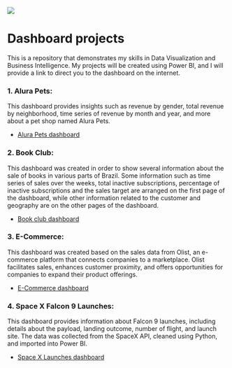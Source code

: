 ![](https://c.pxhere.com/photos/64/d3/adults_business_coffee_colleagues_communication_computer_conference_connection-1563443.jpg!d)

# Dashboard projects

This is a repository that demonstrates my skills in Data Visualization and Business Intelligence. My projects will be created using Power BI, and I will provide a link to direct you to the dashboard on the internet.

### 1. Alura Pets:
   
   This dashboard provides insights such as revenue by gender, total revenue by neighborhood, time series of revenue by month and year, and more about a pet shop named Alura Pets.
   
  - [Alura Pets dashboard](https://app.powerbi.com/view?r=eyJrIjoiYWEyYzcyOTctNzAxNy00ODQzLTliNWQtZTY5ZjA5YThmMjc4IiwidCI6IjQwZDc5YzUxLWFkYzAtNDliNC04YWRiLTM1NjE2YzUzMTc2YiJ9)
  
### 2. Book Club:

   This dashboard was created in order to show several information about the sale of books in various parts of Brazil. Some information such as time series of sales over the weeks, total inactive subscriptions, percentage of inactive subscriptions and the sales target are arranged on the first page of the dashboard, while other information related to the customer and geography are on the other pages of the dashboard.

   - [Book club dashboard](https://app.powerbi.com/view?r=eyJrIjoiZDc0MmJlZGYtNjIyYy00YmQxLWJjNWQtYWYyNjBkZjJjNWI1IiwidCI6IjQwZDc5YzUxLWFkYzAtNDliNC04YWRiLTM1NjE2YzUzMTc2YiJ9)

### 3. E-Commerce:
   This dashboard was created based on the sales data from Olist, an e-commerce platform that connects companies to a marketplace. Olist facilitates sales, enhances customer proximity, and offers opportunities for companies to expand their product offerings.
   
   - [E-Commerce dashboard](https://app.powerbi.com/view?r=eyJrIjoiODMxZWVhYjAtZmZkYi00MjliLWJhZmItZTlmMjg1YTk5M2IzIiwidCI6IjQwZDc5YzUxLWFkYzAtNDliNC04YWRiLTM1NjE2YzUzMTc2YiJ9)

### 4. Space X Falcon 9 Launches:
   This dashboard provides information about Falcon 9 launches, including details about the payload, landing outcome, number of flight, and launch site. The data was collected from the SpaceX API, cleaned using Python, and imported into Power BI.
      
   - [Space X Launches dashboard](https://app.powerbi.com/view?r=eyJrIjoiMmM1NjllYzItNTU5Zi00MzMyLTgyMDAtYjU4MDNlMzdhMTA3IiwidCI6IjQwZDc5YzUxLWFkYzAtNDliNC04YWRiLTM1NjE2YzUzMTc2YiJ9&pageName=ReportSection6a5b9e380e716146f9ca)

